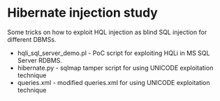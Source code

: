 # Hibernate injection study

Some tricks on how to exploit HQL injection as blind SQL injection for different DBMSs.

 - hqli_sql_server_demo.pl - PoC script for exploiting HQLi in MS SQL Server RDBMS.
 - hibernate.py - sqlmap tamper script for using UNICODE exploitation technique
 - queries.xml - modified queries.xml for using UNICODE exploitation technique